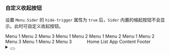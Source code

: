 ### 自定义收起按钮

设置 `Menu.Sider` 的 `hide-trigger` 属性为 `true` 后，`Sider` 内置的缩起按钮不会显示。此时可自定义收起按钮。

<div class="cell-demo vp-raw">
<yc-layout class="layout-demo">
<yc-layout-sider
      hide-trigger
      collapsible
      :collapsed="collapsed">
<div class="logo" />
<yc-menu
:defaultOpenKeys="['1']"
:defaultSelectedKeys="'0_3'"
:style="{ width: '100%' }"
@menuItemClick="onClickMenuItem">
<yc-menu-item
          path="0_1"
          disabled>
<IconHome />
Menu 1
</yc-menu-item>
<yc-menu-item path="0_2">
<IconCalendar />
Menu 2
</yc-menu-item>
<yc-menu-item path="0_3">
<IconCalendar />
Menu 3
</yc-menu-item>
<yc-sub-menu path="1">
<template #title>
<span><IconCalendar />Navigation 1</span>
</template>
<yc-menu-item path="1_1">Menu 1</yc-menu-item>
<yc-menu-item path="1_2">Menu 2</yc-menu-item>
<yc-sub-menu
            path="2"
            title="Navigation 2">
<yc-menu-item path="2_1">Menu 1</yc-menu-item>
<yc-menu-item path="2_2">Menu 2</yc-menu-item>
</yc-sub-menu>
<yc-sub-menu
            path="3"
            title="Navigation 3">
<yc-menu-item path="3_1">Menu 1</yc-menu-item>
<yc-menu-item path="3_2">Menu 2</yc-menu-item>
<yc-menu-item path="3_3">Menu 3</yc-menu-item>
</yc-sub-menu>
</yc-sub-menu>
<yc-sub-menu path="4">
<template #title>
<span><IconCalendar />Navigation 4</span>
</template>
<yc-menu-item path="4_1">Menu 1</yc-menu-item>
<yc-menu-item path="4_2">Menu 2</yc-menu-item>
<yc-menu-item path="4_3">Menu 3</yc-menu-item>
</yc-sub-menu>
</yc-menu>
</yc-layout-sider>
<yc-layout>
<yc-layout-header style="padding-left: 20px;">
<yc-button
shape="round"
@click="onCollapse">
<IconCaretRight v-if="collapsed" />
<IconCaretLeft v-else />
</yc-button>
</yc-layout-header>
<yc-layout style="padding: 0 24px;">
<yc-breadcrumb :style="{ margin: '16px 0' }">
<yc-breadcrumb-item>Home</yc-breadcrumb-item>
<yc-breadcrumb-item>List</yc-breadcrumb-item>
<yc-breadcrumb-item>App</yc-breadcrumb-item>
</yc-breadcrumb>
<yc-layout-content>Content</yc-layout-content>
<yc-layout-footer>Footer</yc-layout-footer>
</yc-layout>
</yc-layout>
</yc-layout>
</div>

<script setup>
import { defineComponent, ref } from 'vue';
import { Message } from 'yc-design-vue';
const collapsed = ref(false);
const onCollapse = () => {
  collapsed.value = !collapsed.value;
};
const onClickMenuItem = (key) => {
  Message.info({ content: `You select ${key}`, showIcon: true });
};
</script>

<style scoped>
.layout-demo {
  height: 500px;
  background: var(--color-fill-2);
  border: 1px solid var(--vp-color-border);
}
.layout-demo :deep(.yc-layout-sider) .logo {
  height: 32px;
  margin: 12px 8px;
  background: rgba(255, 255, 255, 0.2);
}
.layout-demo :deep(.yc-layout-sider-light) .logo {
  background: var(--color-fill-2);
}
.layout-demo :deep(.yc-layout-header) {
  height: 64px;
  line-height: 64px;
  background: var(--color-bg-3);
}
.layout-demo :deep(.yc-layout-footer) {
  height: 48px;
  color: var(--color-text-2);
  font-weight: 400;
  font-size: 14px;
  line-height: 48px;
}
.layout-demo :deep(.yc-layout-content) {
  color: var(--color-text-2);
  font-weight: 400;
  font-size: 14px;
  background: var(--color-bg-3);
}
.layout-demo :deep(.yc-layout-footer),
.layout-demo :deep(.yc-layout-content) {
  display: flex;
  flex-direction: column;
  justify-content: center;
  color: var(--color-white);
  font-size: 16px;
  font-stretch: condensed;
  text-align: center;
}
</style>

<details>
<summary>
 <button class="code-btn"  >
    <icon-code />
 </button>
</summary>

```vue
<template>
  <yc-layout class="layout-demo">
    <yc-layout-sider
      hide-trigger
      collapsible
      :collapsed="collapsed">
      <div class="logo" />
      <yc-menu
        :defaultOpenKeys="['1']"
        :defaultSelectedKeys="'0_3'"
        :style="{ width: '100%' }"
        @menuItemClick="onClickMenuItem">
        <yc-menu-item
          path="0_1"
          disabled>
          <IconHome />
          Menu 1
        </yc-menu-item>
        <yc-menu-item path="0_2">
          <IconCalendar />
          Menu 2
        </yc-menu-item>
        <yc-menu-item path="0_3">
          <IconCalendar />
          Menu 3
        </yc-menu-item>
        <yc-sub-menu path="1">
          <template #title>
            <span><IconCalendar />Navigation 1</span>
          </template>
          <yc-menu-item path="1_1">Menu 1</yc-menu-item>
          <yc-menu-item path="1_2">Menu 2</yc-menu-item>
          <yc-sub-menu
            path="2"
            title="Navigation 2">
            <yc-menu-item path="2_1">Menu 1</yc-menu-item>
            <yc-menu-item path="2_2">Menu 2</yc-menu-item>
          </yc-sub-menu>
          <yc-sub-menu
            path="3"
            title="Navigation 3">
            <yc-menu-item path="3_1">Menu 1</yc-menu-item>
            <yc-menu-item path="3_2">Menu 2</yc-menu-item>
            <yc-menu-item path="3_3">Menu 3</yc-menu-item>
          </yc-sub-menu>
        </yc-sub-menu>
        <yc-sub-menu path="4">
          <template #title>
            <span><IconCalendar />Navigation 4</span>
          </template>
          <yc-menu-item path="4_1">Menu 1</yc-menu-item>
          <yc-menu-item path="4_2">Menu 2</yc-menu-item>
          <yc-menu-item path="4_3">Menu 3</yc-menu-item>
        </yc-sub-menu>
      </yc-menu>
    </yc-layout-sider>
    <yc-layout>
      <yc-layout-header style="padding-left: 20px;">
        <yc-button
          shape="round"
          @click="onCollapse">
          <IconCaretRight v-if="collapsed" />
          <IconCaretLeft v-else />
        </yc-button>
      </yc-layout-header>
      <yc-layout style="padding: 0 24px;">
        <yc-breadcrumb :style="{ margin: '16px 0' }">
          <yc-breadcrumb-item>Home</yc-breadcrumb-item>
          <yc-breadcrumb-item>List</yc-breadcrumb-item>
          <yc-breadcrumb-item>App</yc-breadcrumb-item>
        </yc-breadcrumb>
        <yc-layout-content>Content</yc-layout-content>
        <yc-layout-footer>Footer</yc-layout-footer>
      </yc-layout>
    </yc-layout>
  </yc-layout>
</template>

<script setup>
import { defineComponent, ref } from 'vue';
import { Message } from 'yc-design-vue';
const collapsed = ref(false);
const onCollapse = () => {
  collapsed.value = !collapsed.value;
};
const onClickMenuItem = (key) => {
  Message.info({ content: `You select ${key}`, showIcon: true });
};
</script>

<style scoped>
.layout-demo {
  height: 500px;
  background: var(--color-fill-2);
  border: 1px solid var(--vp-color-border);
}
.layout-demo :deep(.yc-layout-sider) .logo {
  height: 32px;
  margin: 12px 8px;
  background: rgba(255, 255, 255, 0.2);
}
.layout-demo :deep(.yc-layout-sider-light) .logo {
  background: var(--color-fill-2);
}
.layout-demo :deep(.yc-layout-header) {
  height: 64px;
  line-height: 64px;
  background: var(--color-bg-3);
}
.layout-demo :deep(.yc-layout-footer) {
  height: 48px;
  color: var(--color-text-2);
  font-weight: 400;
  font-size: 14px;
  line-height: 48px;
}
.layout-demo :deep(.yc-layout-content) {
  color: var(--color-text-2);
  font-weight: 400;
  font-size: 14px;
  background: var(--color-bg-3);
}
.layout-demo :deep(.yc-layout-footer),
.layout-demo :deep(.yc-layout-content) {
  display: flex;
  flex-direction: column;
  justify-content: center;
  color: var(--color-white);
  font-size: 16px;
  font-stretch: condensed;
  text-align: center;
}
</style>
```

</details>

